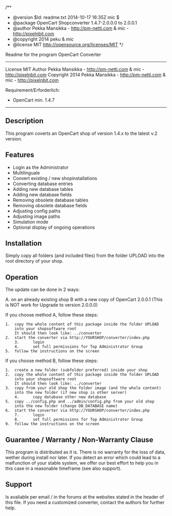 /**
 * @version		$Id: readme.txt 2014-10-17 16:35Z mic $
 * @package		OpenCart Shopconverter 1.4.7-2.0.0.0 to 2.0.0.1
 * @author		Pekka Mansikka - http://pm-netti.com & mic - http://pixelnbit.com
 * @copyright	        2014 peku & mic
 * @license		MIT http://opensource.org/licenses/MIT
 */

Readme for the program OpenCart Converter
*****************************************

License		MIT
Author		Pekka Mansikka - http://pm-netti.com & mic - http://pixelnbit.com
Copyright	2014 Pekka Mansikka - http://pm-netti.com & mic - http://pixelnbit.com

Requirement/Erforderlich:
- OpenCart min. 1.4.7
-------------------------

Description
-----------
This program coverts an OpenCart shop of version 1.4.x to the latest v.2 version.

Features
--------
* Login as the Administrator
* Multilinguale
* Convert existing / new shopinstallations
* Converting database entries
* Adding new database tables
* Adding new database fields
* Removing obsolete database tables
* Removing obsolete database fields
* Adjusting config paths
* Adjusting image paths
* Simulation mode
* Optional display of ongoing operations

Installation
------------
Simply copy all folders (and included files) from the folder UPLOAD
into the root directory of your shop.

Operation
---------
The update can be done in 2 ways:

A. on an already existing shop
B with a new copy of OpenCart 2.0.0.1 (This is NOT work for Upgrade to version 2.0.0.0)

If you choose method A, follow these steps:

	1.	copy the whole content of this package inside the folder UPLOAD
		into your shopsoftware root
		It should then look like: ../converter
	2.	start the converter via http://YOURSHOP/converter/index.php
        3.      login
        4.      set full permissions for Top Administrator Group
	5.	follow the instructions on the screen

If you choose method B, follow these steps:

	1.	create a new folder (subfolder preferred) inside your shop
	2.	copy the whole content of this package inside the folder UPLOAD
		into your shopsoftware root
		It should then look like: ../converter
	3.	copy from your old shop the folder image (and the whole content)
		into the new folder (if new shop is other server)
        4.      copy database other new database
	5.	copy ../config.php and ../admin/config.php from your old shop
		into the new folder (change DB_DATABASE name)
	6.	start the converter via http://YOURSHOP/converter/index.php
        7.      login
        8.      set full permissions for Top Administrator Group
	9.	follow the instructions on the screen

Guarantee / Warranty / Non-Warranty Clause
------------------------------------------
This program is distributed as it is.
There is no warranty for the loss of data, wether during install nor later.
If you detect an error which could lead to a malfunction of your stable system, we offer
our best effort to help you in this case in a reasonable timeframe (see also support).

Support
-------
Is avaliable per email / in the forums at the websites stated in the header of this file.
If you need a customized converter, contact the authors for further help.
